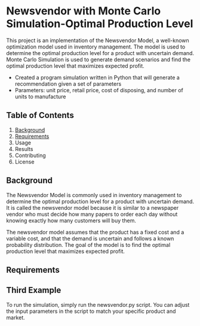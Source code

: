 # Newsvendor with Monte Carlo Simulation-Optimal Production Level

This project is an implementation of the Newsvendor Model, a well-known optimization model used in inventory management. The model is used to determine the optimal production level for a product with uncertain demand. Monte Carlo Simulation is used to generate demand scenarios and find the optimal production level that maximizes expected profit.

* Created a program simulation written in Python that will generate a recommendation given a set of parameters
* Parameters: unit price, retail price, cost of disposing, and number of units to manufacture

## Table of Contents
1. [Background](##Background)
2. [Requirements](##Requirements)
3. Usage
4. Results
5. Contributing
6. License

## Background
The Newsvendor Model is commonly used in inventory management to determine the optimal production level for a product with uncertain demand. It is called the newsvendor model because it is similar to a newspaper vendor who must decide how many papers to order each day without knowing exactly how many customers will buy them.

The newsvendor model assumes that the product has a fixed cost and a variable cost, and that the demand is uncertain and follows a known probability distribution. The goal of the model is to find the optimal production level that maximizes expected profit.

## Requirements


## Third Example

To run the simulation, simply run the newsvendor.py script. You can adjust the input parameters in the script to match your specific product and market.


